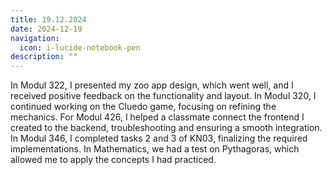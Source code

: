 ```yaml
---
title: 19.12.2024
date: 2024-12-19
navigation:
  icon: i-lucide-notebook-pen
description: ""
---
```


In Modul 322, I presented my zoo app design, which went well, and I received positive feedback on the functionality and layout. In Modul 320, I continued working on the Cluedo game, focusing on refining the mechanics. For Modul 426, I helped a classmate connect the frontend I created to the backend, troubleshooting and ensuring a smooth integration. In Modul 346, I completed tasks 2 and 3 of KN03, finalizing the required implementations. In Mathematics, we had a test on Pythagoras, which allowed me to apply the concepts I had practiced. 

